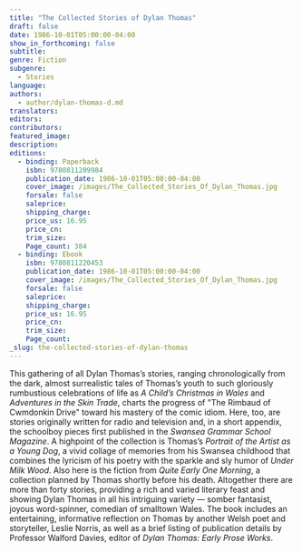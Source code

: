 ```yaml
---
title: "The Collected Stories of Dylan Thomas"
draft: false
date: 1986-10-01T05:00:00-04:00
show_in_forthcoming: false
subtitle:
genre: Fiction
subgenre:
  - Stories
language:
authors:
  - author/dylan-thomas-d.md
translators:
editors:
contributors:
featured_image:
description:
editions:
  - binding: Paperback
    isbn: 9780811209984
    publication_date: 1986-10-01T05:00:00-04:00
    cover_image: /images/The_Collected_Stories_Of_Dylan_Thomas.jpg
    forsale: false
    saleprice:
    shipping_charge:
    price_us: 16.95
    price_cn:
    trim_size:
    Page_count: 384
  - binding: Ebook
    isbn: 9780811220453
    publication_date: 1986-10-01T05:00:00-04:00
    cover_image: /images/The_Collected_Stories_Of_Dylan_Thomas.jpg
    forsale: false
    saleprice:
    shipping_charge:
    price_us: 16.95
    price_cn:
    trim_size:
    Page_count:
_slug: the-collected-stories-of-dylan-thomas
---
```


This gathering of all Dylan Thomas’s stories, ranging chronologically from the dark, almost surrealistic tales of Thomas’s youth to such gloriously rumbustious celebrations of life as _A Child’s Christmas in Wales_ and _Adventures in the Skin Trade_, charts the progress of "The Rimbaud of Cwmdonkin Drive" toward his mastery of the comic idiom. Here, too, are stories originally written for radio and television and, in a short appendix, the schoolboy pieces first published in the _Swansea Grammar School Magazine_. A highpoint of the collection is Thomas’s _Portrait of the Artist as a Young Dog_, a vivid collage of memories from his Swansea childhood that combines the lyricism of his poetry with the sparkle and sly humor of _Under Milk Wood_. Also here is the fiction from _Quite Early One Morning_, a collection planned by Thomas shortly before his death. Altogether there are more than forty stories, providing a rich and varied literary feast and showing Dylan Thomas in all his intriguing variety — somber fantasist, joyous word-spinner, comedian of smalltown Wales. The book includes an entertaining, informative reflection on Thomas by another Welsh poet and storyteller, Leslie Norris, as well as a brief listing of publication details by Professor Walford Davies, editor of _Dylan Thomas: Early Prose Works_.

